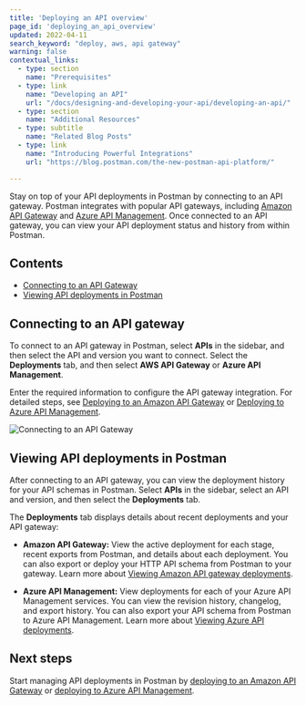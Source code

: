 ```yaml
---
title: 'Deploying an API overview'
page_id: 'deploying_an_api_overview'
updated: 2022-04-11
search_keyword: "deploy, aws, api gateway"
warning: false
contextual_links:
  - type: section
    name: "Prerequisites"
  - type: link
    name: "Developing an API"
    url: "/docs/designing-and-developing-your-api/developing-an-api/"
  - type: section
    name: "Additional Resources"
  - type: subtitle
    name: "Related Blog Posts"
  - type: link
    name: "Introducing Powerful Integrations"
    url: "https://blog.postman.com/the-new-postman-api-platform/"

---
```


Stay on top of your API deployments in Postman by connecting to an API gateway. Postman integrates with popular API gateways, including [Amazon API Gateway](https://aws.amazon.com/api-gateway/) and [Azure API Management](https://azure.microsoft.com/en-us/services/api-management/). Once connected to an API gateway, you can view your API deployment status and history from within Postman.

## Contents

* [Connecting to an API Gateway](#connecting-to-an-api-gateway)
* [Viewing API deployments in Postman](#viewing-api-deployments-in-postman)

## Connecting to an API gateway

To connect to an API gateway in Postman, select **APIs** in the sidebar, and then select the API and version you want to connect. Select the **Deployments** tab, and then select **AWS API Gateway** or **Azure API Management**.

Enter the required information to configure the API gateway integration. For detailed steps, see [Deploying to an Amazon API Gateway](/docs/designing-and-developing-your-api/deploying-an-api/deploying-an-api-aws/) or [Deploying to Azure API Management](/docs/designing-and-developing-your-api/deploying-an-api/deploying-an-api-azure/).

<img alt="Connecting to an API Gateway" src="https://assets.postman.com/postman-docs/deployments-aws-api-gateway-v9-15.jpg"/>

## Viewing API deployments in Postman

After connecting to an API gateway, you can view the deployment history for your API schemas in Postman. Select **APIs** in the sidebar, select an API and version, and then select the **Deployments** tab.

The **Deployments** tab displays details about recent deployments and your API gateway:

* **Amazon API Gateway:** View the active deployment for each stage, recent exports from Postman, and details about each deployment. You can also export or deploy your HTTP API schema from Postman to your gateway. Learn more about [Viewing Amazon API gateway deployments](/docs/designing-and-developing-your-api/deploying-an-api/deploying-an-api-aws/#viewing-amazon-api-gateway-deployments).

* **Azure API Management:** View deployments for each of your Azure API Management services. You can view the revision history, changelog, and export history. You can also export your API schema from Postman to Azure API Management. Learn more about [Viewing Azure API deployments](/docs/designing-and-developing-your-api/deploying-an-api/deploying-an-api-azure/#viewing-azure-api-deployments).

## Next steps

Start managing API deployments in Postman by [deploying to an Amazon API Gateway](/docs/designing-and-developing-your-api/deploying-an-api/deploying-an-api-aws/) or [deploying to Azure API Management](/docs/designing-and-developing-your-api/deploying-an-api/deploying-an-api-azure/).
